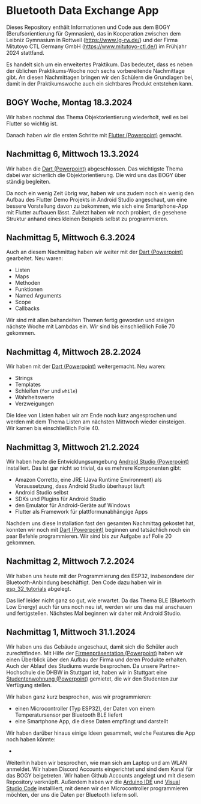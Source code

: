 # Bluetooth Data Exchange App
Dieses Repository enthält Informationen und Code aus dem BOGY (Berufsorientierung für Gymnasien), das in Kooperation zwischen dem Leibniz Gymnasium in Rottweil (https://www.lg-rw.de/) und der Firma Mitutoyo CTL Germany GmbH (https://www.mitutoyo-ctl.de/) im Frühjahr 2024 stattfand.

Es handelt sich um ein erweitertes Praktikum. Das bedeutet, dass es neben der üblichen Praktikums-Woche noch sechs vorbereitende Nachmittage gibt. An diesen Nachmittagen bringen wir den Schülern die Grundlagen bei, damit in der Praktikumswoche auch ein sichtbares Produkt entstehen kann.

## BOGY Woche, Montag 18.3.2024

Wir haben nochmal das Thema Objektorientierung wiederholt, weil es bei Flutter so wichtig ist.

Danach haben wir die ersten Schritte mit [Flutter (Powerpoint)](doc/Flutter.pptx) gemacht.

## Nachmittag 6, Mittwoch 13.3.2024

Wir haben die [Dart (Powerpoint)](doc/Dart.pptx) abgeschlossen. Das wichtigste Thema dabei war sicherlich die Objektorientierung. Die wird uns das BOGY über ständig begleiten.

Da noch ein wenig Zeit übrig war, haben wir uns zudem noch ein wenig den Aufbau des Flutter Demo Projekts in Android Studio angeschaut, um eine bessere Vorstellung davon zu bekommen, wie sich eine Smartphone-App mit Flutter aufbauen lässt. 
Zuletzt haben wir noch probiert, die gesehene Struktur anhand eines kleinen Beispiels selbst zu programmieren.

## Nachmittag 5, Mittwoch 6.3.2024
Auch an diesem Nachmittag haben wir weiter mit der [Dart (Powerpoint)](doc/Dart.pptx) gearbeitet. Neu waren:

- Listen
- Maps
- Methoden
- Funktionen
- Named Arguments
- Scope
- Callbacks

Wir sind mit allen behandelten Themen fertig geworden und steigen nächste Woche mit Lambdas ein. Wir sind bis einschließlich Folie 70 gekommen.

## Nachmittag 4, Mittwoch 28.2.2024

Wir haben mit der [Dart (Powerpoint)](doc/Dart.pptx) weitergemacht. Neu waren:

- Strings
- Templates
- Schleifen (```for``` und ```while```)
- Wahrheitswerte
- Verzweigungen

Die Idee von Listen haben wir am Ende noch kurz angesprochen und werden mit dem Thema Listen am nächsten Mittwoch wieder einsteigen. Wir kamen bis einschließlich Folie 40.

## Nachmittag 3, Mittwoch 21.2.2024

Wir haben heute die Entwicklungsumgebung [Android Studio (Powerpoint)](doc/AndroidStudio.pptx) installiert. Das ist gar nicht so trivial, da es mehrere Komponenten gibt:

* Amazon Corretto, eine JRE (Java Runtime Environment) als Voraussetzung, dass Android Studio überhaupt läuft
* Android Studio selbst
* SDKs und Plugins für Android Studio
* den Emulator für Android-Geräte auf Windows
* Flutter als Framework für plattformunabhängige Apps

Nachdem uns diese Installation fast den gesamten Nachmittag gekostet hat, konnten wir noch mit [Dart (Powerpoint)](doc/Dart.pptx) beginnen und tatsächlich noch ein paar Befehle programmieren. Wir sind bis zur Aufgabe auf Folie 20 gekommen.

## Nachmittag 2, Mittwoch 7.2.2024

Wir haben uns heute mit der Programmierung des ESP32, insbesondere der Bluetooth-Anbindung beschäftigt. Den Code dazu haben wir in [esp_32_tutorials](esp_32_tutorials) abgelegt.

Das lief leider nicht ganz so gut, wie erwartet. Da das Thema BLE (Bluetooth Low Energy) auch für uns noch neu ist, werden wir uns das mal anschauen und fertigstellen. Nächstes Mal beginnen wir daher mit Android Studio.

## Nachmittag 1, Mittwoch 31.1.2024

Wir haben uns das Gebäude angeschaut, damit sich die Schüler auch zurechtfinden. Mit Hilfe der [Firmenpräsentation (Powerpoint)](doc/Firmenpräsentation.pptx) haben wir einen Überblick über den Aufbau der Firma und deren Produkte erhalten. Auch der Ablauf des Studiums wurde besprochen. Da unsere Partner-Hochschule die DHBW in Stuttgart ist,   haben wir in Stuttgart eine [Studentenwohnung (Powerpoint)](doc/Studentenwohnung.pptx) gemietet, die wir den Studenten zur Verfügung stellen.

Wir haben ganz kurz besprochen, was wir programmieren:

* einen Microcontroller (Typ ESP32), der Daten von einem Temperatursensor per Bluetooth BLE liefert
* eine Smartphone App, die diese Daten empfängt und darstellt

Wir haben darüber hinaus einige Ideen gesammelt, welche Features die App noch haben könnte:

* 

Weiterhin haben wir besprochen, wie man sich am Laptop und am WLAN anmeldet. Wir haben Discord Accounts eingerichtet und sind dem Kanal für das BOGY beigetreten. Wir haben Github Accounts angelegt und mit diesem Repository verknüpft. Außerdem haben wir die [Arduino IDE](https://www.arduino.cc/en/software) und [Visual Studio Code](https://code.visualstudio.com/download) installilert, mit denen wir den Microcontroller programmieren möchten, der uns die Daten per Bluetooth liefern soll.

